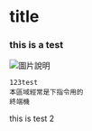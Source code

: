# title
### this is a test
![圖片說明](https://nextlink-innovext.s3.ap-northeast-1.amazonaws.com/staging/wp-content/uploads/2019/10/1_J8O2xd9ZqxWr2x6EP4MHmg-1024x340.png)

```
123test
本區域經常是下指令用的
終端機
```
this is test 2